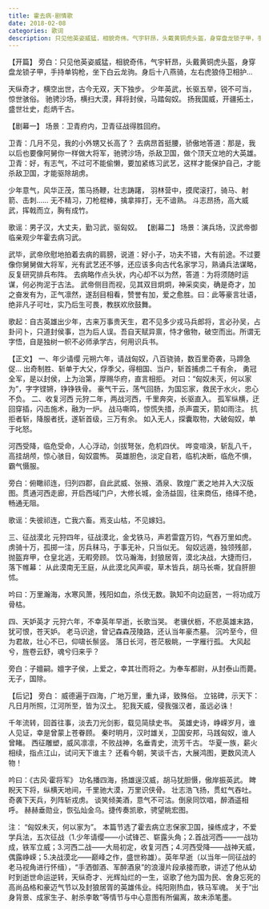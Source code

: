 ```yaml
---
title: 霍去病·剧情歌
date: 2018-02-08
categories: 歌词
description: 只见他英姿威猛，相貌奇伟，气宇轩昂，头戴黄铜虎头盔，身穿盘龙锁子甲，手持单钩枪，坐下白云龙驹。身后十八燕骑，左右虎狼侍卫相护…
---
```


【开篇】
旁白：只见他英姿威猛，相貌奇伟，气宇轩昂，头戴黄铜虎头盔，身穿盘龙锁子甲，手持单钩枪，坐下白云龙驹。身后十八燕骑，左右虎狼侍卫相护…

天纵奇才，横空出世，古今无双，天下独步。
少年英武，长驱五举，锐不可当，惊世骇俗。
驰骋沙场，横扫大漠，拜将封侯，马踏匈奴。
扬我国威，开疆拓土，盛世壮史，彪炳千古。

【剧幕一】
场景：卫青府内，卫青征战得胜回府。

卫青：几月不见，我的小外甥又长高了？
去病昂首挺腰，骄傲地答道：那是，我以后也要像阿舅你一样做大将军，驰骋沙场，杀敌卫国，做个顶天立地的大英雄。
卫青：好，有志气，不过可不能偷懒，要加紧练习武艺，这样才能保护自己，才能杀敌卫国，才能驱除胡虏。

少年意气，风华正茂，策马扬鞭，壮志踌躇，
羽林营中，摸爬滚打，骑马、射箭、击刺……
无不精习，刀枪棍棒，擒拿摔打，无不谙熟。
斗志昂扬，高大威武，挥戟而立，胸有成竹。

歌谣：男子汉，大丈夫，勤习武，驱匈奴。
【剧幕二】
场景：演兵场，汉武帝御临亲观少年霍去病习武。

武毕，武帝欣慰地拍着去病的肩膀，说道：好小子，功夫不错，大有前途。不过要像你舅舅做大将军，光有武艺还不够，还应该多向古代名家学习，熟诵兵法谋略，反复研究排兵布阵。
去病略作点头状，内心却不以为然，答道：为将须随时运谋，何必拘泥于古法。
武帝侧目而视，见其双目炯炯，神采奕奕，确是奇才，加之奋发有为，正气凛然，遂刮目相看，赞誉有加，爱之愈胜。曰：此等豪言壮语，绝非凡子可吐，实乃后生可畏，教朕欢欣鼓舞。

歌起：自古英雄出少年，古来万事贵天生，君不见多少戎马兵郎将，言必孙吴，占卦问卜，只道封侯事，岂为后人误。吾自天赋异禀，恃才傲物，破空而出。所谓无字悟，自是独树一帜不必师承学古，何用识兵书。


【正文】
一、年少请缨
元朔六年，请战匈奴，八百骁骑，数百里奇袭，马蹄急促…
出奇制胜、斩单于大父，俘季父，得相国、当户，斩首捕虏二千有余，
勇冠全军，是以封侯，上为治第，厚赐华府，直言相拒。
对曰：“匈奴未灭，何以家为”，字字铿锵，铮铮铁骨。
豪气干云，荡气回肠，为国忘家，救民于水火，忠心不负。
二、收复河西
元狩二年，两战河西，千里奔突，长驱直入。
孤军纵横，迂回穿插，闪击施术，融为一炉。
战马嘶鸣，惊慌失措，杀声震天，箭如雨注。
抗拒者斩，降服者抚，遂斩首级，三万有余。
如入无人，探囊取物，大破匈奴，单于叱怒。

河西受降，临危受命，人心浮动，剑拔弩张，危机四伏。
哗变喧涣，斩乱八千，高挂胡颅，惊心骇目，匈奴震怖。
英雄胆色，淡定自若，临机决断，临危不惧，霸气慑服。

旁白：俯瞰祁连，归列四郡，自此武威、张掖、酒泉、敦煌广袤之地并入大汉版图。贯通河西走廊，开启西域门户，大修长城，金汤益固，往来商伍，络绎不绝，畅通无阻。

歌谣：失彼祁连，亡我六畜。焉支山枯，不见嫁妇。

三、征战漠北
元狩四年，征战漠北，金戈铁马，声若雷霆万钧，气吞万里如虎。
虏骑十万，孤掷一注，厉兵秣马，于事无补，只当似无。
匈奴远遁，独领残部，抛盔弃甲，仓皇北逃，无暇旁顾。
饮马瀚海，封狼居胥，漠北决战，大捷而归，落下帷幕：
从此漠南无王庭，从此漠北风声唳，草木皆兵，胡马长嘶，犹自肝胆怵。

吟曰：万里瀚海，水寒风萧，残阳如血，杀伐无数。孰知不向边庭苦，一将功成万骨枯。


四、天妒英才
元狩六年，不幸英年早逝，长歌当哭。
老骥伏枥，不悲英雄末路，犹可恨，苍天妒。
老马识途，曾记森森茂陵路，还认当年豪杰墓。
沉吟至今，但为君故，壮心不已，仰啸长鬃竖。
落日长河，苍茫极眺，一字雁行孤。
大风起兮，旌卷云舒，魂兮归来乎？

旁白：子嬗嗣。嬗字子侯，上爱之，幸其壮而将之。为奉车都尉，从封泰山而薨。无子，国除。

【后记】
旁白：
威德遍于四海，广地万里，重九译，致殊俗。
立铭碑，示天下：凡日月所照，江河所至，皆为汉土。
犯我天威，侵我强汉者，虽远必诛！

千年流转，回首往事，淡去刀光剑影，载见简牍史书。
英雄史诗，峥嵘岁月，谁人见证，幸是曾蒙上苍眷顾。
秦时明月，汉时雄关，卫国安邦，马践匈奴，谁人曾睹。
西征雕塑，威风凛凛，不败战神，名垂青史，流芳千古。
华夏一族，薪火相续，指点江山，试问天下谁主？
还看今朝，笑谈千古，大展鸿图，更数风流人物！

吟曰：《古风·霍将军》
 功名播四海，扬雄逞汉威，胡马犹胆慑，傲岸振英武。
 睥睨天下将，纵横天地间，千里驰大漠，万里识侠骨。
 壮志浩飞扬，贯虹气吞吐。奇袭下天兵，列阵斩戎虏。
 谈笑倾美酒，意气不可沽。倒泉同饮唱，醉酒遥相呼。
 赫赫垂勋业，恢弘灿金乌。捷传奏凯歌，骋望眺宏图。

注：
“匈奴未灭，何以家为”。
本篇节选了霍去病立志保家卫国，操练成才，不爱学兵法，五次征战（1.少年请缨——小试锋芒、崭露头角；2.首战河西——一战功成，铁军立威；3.河西二战——大局初定，收复河西；4.河西受降——战神天威，偶露峥嵘；5.决战漠北——巅峰之作，盛世称雄）。英年早逝（以当年一同征战的老马视角进行怀缅），“手洒御酒、军醉酒泉”的浪漫片段承接而歌，讲述了他从幼时到逝世命运逆转，天纵奇才、光辉灿烂的一生，讴歌了他为国为民、舍身忘死的高尚品格和豪迈气节以及封狼居胥的英雄伟业。纯阳刚热血，铁马军魂。
关于“出身背景、成家生子、射杀李敢”等情节与中心意图有所偏离，故未添笔墨。